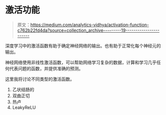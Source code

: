 # 激活功能

> 原文：<https://medium.com/analytics-vidhya/activation-function-c762b22fd4da?source=collection_archive---------19----------------------->

深度学习中的激活函数有助于确定神经网络的输出。也有助于正常化每个神经元的输出。

神经网络使用非线性激活函数，可以帮助网络学习复杂的数据，计算和学习几乎任何代表问题的函数，并提供准确的预测。

这里我将讨论不同类型的激活函数。

1.  乙状结肠的
2.  双曲正切
3.  热卢
4.  LeakyReLU